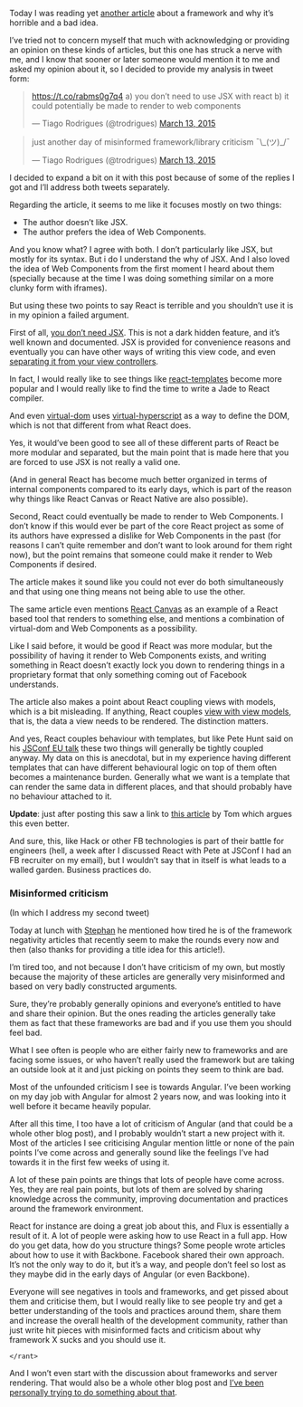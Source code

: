 Today I was reading yet [another article](https://www.pandastrike.com/posts/20150311-react-bad-idea) about a framework and why it’s horrible and a bad idea.

I’ve tried not to concern myself that much with acknowledging or providing an opinion on these kinds of articles, but this one has struck a nerve with me, and I know that sooner or later someone would mention it to me and asked my opinion about it, so I decided to provide my analysis in tweet form:

<script async src="//platform.twitter.com/widgets.js" charset="utf-8"></script>

<blockquote class="twitter-tweet" lang="en"><p><a href="https://t.co/rabms0g7q4">https://t.co/rabms0g7q4</a>&#10;&#10;a) you don’t need to use JSX with react&#10;b) it could potentially be made to render to web components</p>&mdash; Tiago Rodrigues (@trodrigues) <a href="https://twitter.com/trodrigues/status/576325992622518272">March 13, 2015</a></blockquote>

<blockquote class="twitter-tweet" data-conversation="none" lang="en"><p>just another day of misinformed framework/library criticism ¯\_(ツ)_/¯</p>&mdash; Tiago Rodrigues (@trodrigues) <a href="https://twitter.com/trodrigues/status/576326107546447872">March 13, 2015</a></blockquote>
<script async src="//platform.twitter.com/widgets.js" charset="utf-8"></script>

I decided to expand a bit on it with this post because of some of the replies I got and I’ll address both tweets separately.

Regarding the article, it seems to me like it focuses mostly on two things:

* The author doesn’t like JSX.
* The author prefers the idea of Web Components.

And you know what? I agree with both. I don’t particularly like JSX, but mostly for its syntax. But i do I understand the why of JSX. And I also loved the idea of Web Components from the first moment I heard about them (specially because at the time I was doing something similar on a more clunky form with iframes).

But using these two points to say React is terrible and you shouldn’t use it is in my opinion a failed argument.

First of all, [you don’t need JSX](http://facebook.github.io/react/docs/displaying-data.html#react-without-jsx). This is not a dark hidden feature, and it’s well known and documented. JSX is provided for convenience reasons and eventually you can have other ways of writing this view code, and even [separating it from your view controllers](https://github.com/wix/react-templates).

In fact, I would really like to see things like [react-templates](https://github.com/wix/react-templates) become more popular and I would really like to find the time to write a Jade to React compiler.

And even [virtual-dom](https://github.com/Matt-Esch/virtual-dom) uses [virtual-hyperscript](https://github.com/Matt-Esch/virtual-dom/tree/master/virtual-hyperscript) as a way to define the DOM, which is not that different from what React does.

Yes, it would’ve been good to see all of these different parts of React be more modular and separated, but the main point that is made here that you are forced to use JSX is not really a valid one.

(And in general React has become much better organized in terms of internal components compared to its early days, which is part of the reason why things like React Canvas or React Native are also possible).

Second, React could eventually be made to render to Web Components. I don’t know if this would ever be part of the core React project as some of its authors have expressed a dislike for Web Components in the past (for reasons I can’t quite remember and don’t want to look around for them right now), but the point remains that someone could make it render to Web Components if desired.

The article makes it sound like you could not ever do both simultaneously and that using one thing means not being able to use the other.

The same article even mentions [React Canvas](https://github.com/flipboard/react-canvas) as an example of a React based tool that renders to something else, and mentions a combination of virtual-dom and Web Components as a possibility.

Like I said before, it would be good if React was more modular, but the possibility of having it render to Web Components exists, and writing something in React doesn’t exactly lock you down to rendering things in a proprietary format that only something coming out of Facebook understands.

The article also makes a point about React coupling views with models, which is a bit misleading. If anything, React couples [view with view models](http://en.wikipedia.org/wiki/Model_View_ViewModel), that is, the data a view needs to be rendered. The distinction matters.

And yes, React couples behaviour with templates, but like Pete Hunt said on his [JSConf EU talk](https://youtu.be/x7cQ3mrcKaY?t=5m48s) these two things will generally be tightly coupled anyway. My data on this is anecdotal, but in my experience having different templates that can have different behavioural logic on top of them often becomes a maintenance burden. Generally what we want is a template that can render the same data in different places, and that should probably have no behaviour attached to it.

**Update**: just after posting this saw a link to [this article](https://phuu.net/2014/12/03/concerning-separation.html) by Tom
which argues this even better.

And sure, this, like Hack or other FB technologies is part of their battle for engineers (hell, a week after I discussed React with Pete at JSConf I had an FB recruiter on my email), but I wouldn’t say that in itself is what leads to a walled garden. Business practices do.

### Misinformed criticism

(In which I address my second tweet)

Today at lunch with [Stephan](http://twitter.com/evilhackerdude) he mentioned how tired he is of the framework negativity articles that recently seem to make the rounds every now and then (also thanks for providing a title idea for this article!).

I’m tired too, and not because I don’t have criticism of my own, but mostly because the majority of these articles are generally very misinformed and based on very badly constructed arguments.

Sure, they’re probably generally opinions and everyone’s entitled to have and share their opinion. But the ones reading the articles generally take them as fact that these frameworks are bad and if you use them you should feel bad.

What I see often is people who are either fairly new to frameworks and are facing some issues, or who haven’t really used the framework but are taking an outside look at it and just picking on points they seem to think are bad.

Most of the unfounded criticism I see is towards Angular. I’ve been working on my day job with Angular for almost 2 years now, and was looking into it well before it became heavily popular.

After all this time, I too have a lot of criticism of Angular (and that could be a whole other blog post), and I probably wouldn’t start a new project with it. Most of the articles I see criticising Angular mention little or none of the pain points I’ve come across and generally sound like the feelings I’ve had towards it in the first few weeks of using it.

A lot of these pain points are things that lots of people have come across. Yes, they are real pain points, but lots of them are solved by sharing knowledge across the community, improving documentation and practices around the framework environment.

React for instance are doing a great job about this, and Flux is essentially a result of it. A lot of people were asking how to use React in a full app. How do you get data, how do you structure things? Some people wrote articles about how to use it with Backbone. Facebook shared their own approach. It’s not the only way to do it, but it’s a way, and people don’t feel so lost as they maybe did in the early days of Angular (or even Backbone).

Everyone will see negatives in tools and frameworks, and get pissed about them and criticise them, but I would really like to see people try and get a better understanding of the tools and practices around them, share them and increase the overall health of the development community, rather than just write hit pieces with misinformed facts and criticism about why framework X sucks and you should use it.

<code>&lt;/rant&gt;</code>

And I won’t even start with the discussion about frameworks and server rendering. That would also be a whole other blog post and [I’ve been personally trying to do something about that](https://github.com/contentful-labs/guide-app-sw).
